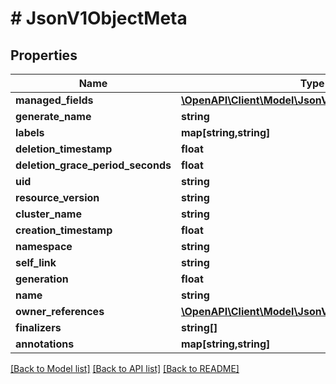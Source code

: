 # # JsonV1ObjectMeta

## Properties

Name | Type | Description | Notes
------------ | ------------- | ------------- | -------------
**managed_fields** | [**\OpenAPI\Client\Model\JsonV1ManagedFieldsEntry[]**](JsonV1ManagedFieldsEntry.md) |  | [optional]
**generate_name** | **string** |  | [optional]
**labels** | **map[string,string]** |  | [optional]
**deletion_timestamp** | **float** |  | [optional]
**deletion_grace_period_seconds** | **float** |  | [optional]
**uid** | **string** |  | [optional]
**resource_version** | **string** |  | [optional]
**cluster_name** | **string** |  | [optional]
**creation_timestamp** | **float** |  | [optional]
**namespace** | **string** |  | [optional]
**self_link** | **string** |  | [optional]
**generation** | **float** |  | [optional]
**name** | **string** |  | [optional]
**owner_references** | [**\OpenAPI\Client\Model\JsonV1OwnerReference[]**](JsonV1OwnerReference.md) |  | [optional]
**finalizers** | **string[]** |  | [optional]
**annotations** | **map[string,string]** |  | [optional]

[[Back to Model list]](../../README.md#models) [[Back to API list]](../../README.md#endpoints) [[Back to README]](../../README.md)
